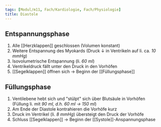 ```yaml
---
tags: [Modul/m11, Fach/Kardiologie, Fach/Physiologie]
title: Diastole
---
```

## Entspannungsphase
1. Alle [[Herzklappen]] geschlossen (Volumen konstant)
2. Weitere Entspannung des Myokards (Druck ↓ in Ventrikeln auf li. ca. *10 mmHg*)
3. Isovolumetrische Entspannung (li. *60 ml*)
4. Ventrikeldruck fällt unter den Druck in den Vorhöfen
5. [[Segelklappen]] öffnen sich → Beginn der [[Füllungsphase]]

## Füllungsphase
1. Ventilebene hebt sich und "stülpt" sich über Blutsäule in Vorhöfen (Füllung li. mit *90 ml, d.h. 60 ml → 150 ml*)
2. Am Ende der Diastole kontrahieren die Vorhöfe kurz
3. Druck im Ventrikel (li. *8 mmHg*) übersteigt den Druck der Vorhöfe
4. Schluss [[Segelklappen]] → Beginn der [[Systole]]-Anspannungsphase